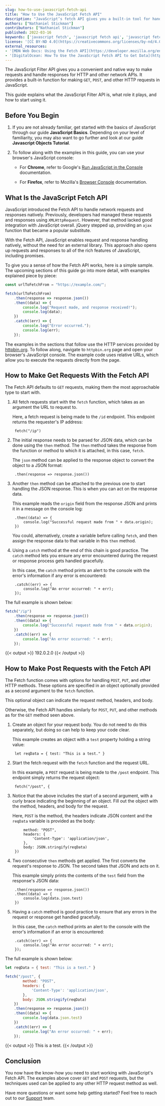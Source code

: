```yaml
---
slug: how-to-use-javascript-fetch-api
title: "How to Use the JavaScript Fetch API"
description: "JavaScript’s fetch API gives you a built-in tool for handling requests and responses in JavaScript. Learn more about fetch and how to start using it in this guide."
authors: ["Nathaniel Stickman"]
contributors: ["Nathaniel Stickman"]
published: 2022-03-16
keywords: ['javascript fetch', 'javascript fetch api', 'javascript fetch example']
license: '[CC BY-ND 4.0](https://creativecommons.org/licenses/by-nd/4.0)'
external_resources:
- '[MDN Web Docs: Using the Fetch API](https://developer.mozilla.org/en-US/docs/Web/API/Fetch_API/Using_Fetch)'
- '[DigitalOcean: How To Use the JavaScript Fetch API to Get Data](https://www.digitalocean.com/community/tutorials/how-to-use-the-javascript-fetch-api-to-get-data)'
---
```


The JavaScript Filter API gives you a convenient and native way to make requests and handle responses for HTTP and other network APIs. It provides a built-in function for making `GET`, `POST`, and other HTTP requests in JavaScript.

This guide explains what the JavaScript Filter API is, what role it plays, and how to start using it.

## Before You Begin

1. If you are not already familiar, get started with the basics of JavaScript through our guide **JavaScript Basics**. Depending on your level of familiarity, you may also want to go further and look at our guide **Javascript Objects Tutorial**.

1. To follow along with the examples in this guide, you can use your browser's JavaScript console:

    - For **Chrome**, refer to Google's [Run JavaScript in the Console](https://developer.chrome.com/docs/devtools/console/javascript/) documentation.

    - For **Firefox**, refer to Mozilla's [Browser Console](https://developer.mozilla.org/en-US/docs/Tools/Browser_Console) documentation.

## What Is the JavaScript Fetch API

JavaScript introduced the Fetch API to handle network requests and responses natively. Previously, developers had managed these requests and responses using `XMLHttpRequest`. However, that method lacked good integration with JavaScript overall. jQuery stepped up, providing an `ajax` function that became a popular substitute.

With the Fetch API, JavaScript enables request and response handling natively, without the need for an external library. This approach also opens up requests and responses to all of the rich features of JavaScript, including promises.

To give you a sense of how the Fetch API works, here is a simple sample. The upcoming sections of this guide go into more detail, with examples explained piece by piece:

``` javascript
const urlToFetchFrom = "https://example.com/";

fetch(urlToFetchFrom)
    .then(response => response.json())
    .then((data) => {
        console.log("Request made, and response received!");
        console.log(data);
    })
    .catch((err) => {
        console.log("Error occurred.");
        console.log(err);
    });
```

The examples in the sections that follow use the HTTP services provided by [httpbin.org](https://httpbin.org/). To follow along, navigate to `httpbin.org` page and open your browser's JavaScript console. The example code uses relative URLs, which allow you to execute the requests directly from the page.

## How to Make Get Requests With the Fetch API

The Fetch API defaults to `GET` requests, making them the most approachable type to start with.

1. All fetch requests start with the `fetch` function, which takes as an argument the URL to request to.

    Here, a fetch request is being made to the `/id` endpoint. This endpoint returns the requester's IP address:

        fetch("/ip")

1. The initial response needs to be parsed for JSON data, which can be done using the `then` method. The `then` method takes the response from the function or method to which it is attached, in this case, `fetch`.

    The `json` method can be applied to the response object to convert the object to a JSON format:

        .then(response => response.json())

1. Another `then` method can be attached to the previous one to start handling the JSON response. This is when you can act on the response data.

    This example reads the `origin` field from the response JSON and prints it in a message on the console log:

        .then((data) => {
            console.log("Successful request made from " + data.origin);
        })

    You could, alternatively, create a variable before calling `fetch`, and then assign the response data to that variable in this `then` method.

1. Using a `catch` method at the end of this chain is good practice. The `catch` method lets you ensure any error encountered during the request or response process gets handled gracefully.

    In this case, the `catch` method prints an alert to the console with the error's information if any error is encountered:

        .catch((err) => {
            console.log("An error occurred: " + err);
        });

The full example is shown below:

``` javascript
fetch("/ip")
    .then(response => response.json())
    .then((data) => {
        console.log("Successful request made from " + data.origin);
    })
    .catch((err) => {
        console.log("An error occurred: " + err);
    });
```

{{< output >}}
192.0.2.0
{{< /output >}}

## How to Make Post Requests with the Fetch API

The Fetch function comes with options for handling `POST`, `PUT`, and other HTTP methods. These options are specified in an object optionally provided as a second argument to the `fetch` function.

This optional object can indicate the request method, headers, and body.

Otherwise, the Fetch API handles similarly for `POST`, `PUT`, and other methods as for the `GET` method seen above.

1. Create an object for your request body. You do not need to do this separately, but doing so can help to keep your code clear.

    This example creates an object with a `test` property holding a string value:

        let reqData = { test: "This is a test." }

1. Start the fetch request with the `fetch` function and the request URL.

    In this example, a `POST` request is being made to the `/post` endpoint. This endpoint simply returns the request object:

        fetch("/post", {

1. Notice that the above includes the start of a second argument, with a curly brace indicating the beginning of an object. Fill out the object with the method, headers, and body for the request.

    Here, `POST` is the method, the headers indicate JSON content and the `reqData` variable is provided as the body:

            method: "POST",
            headers: {
                'Content-Type': 'application/json',
            },
            body: JSON.stringify(reqData)
        })

1. Two consecutive `then` methods get applied. The first converts the request's response to JSON. The second takes that JSON and acts on it.

    This example simply prints the contents of the `test` field from the response's JSON data:

        .then(response => response.json())
        .then((data) => {
            console.log(data.json.test)
        })

1. Having a `catch` method is good practice to ensure that any errors in the request or response get handled gracefully.

    In this case, the `catch` method prints an alert to the console with the error's information if an error is encountered:

        .catch((err) => {
            console.log("An error occurred: " + err);
        });

The full example is shown below:

``` javascript
let reqData = { test: "This is a test." }

fetch("/post", {
        method: "POST",
        headers: {
            'Content-Type': 'application/json',
        },
        body: JSON.stringify(reqData)
    })
    .then(response => response.json())
    .then((data) => {
        console.log(data.json.test)
    })
    .catch((err) => {
        console.log("An error occurred: " + err);
    });
```

{{< output >}}
This is a test.
{{< /output >}}

## Conclusion

You now have the know-how you need to start working with JavaScript's Fetch API. The examples above cover `GET` and `POST` requests, but the techniques used can be applied to any other HTTP request method as well.

Have more questions or want some help getting started? Feel free to reach out to our [Support](https://www.linode.com/support/) team.
